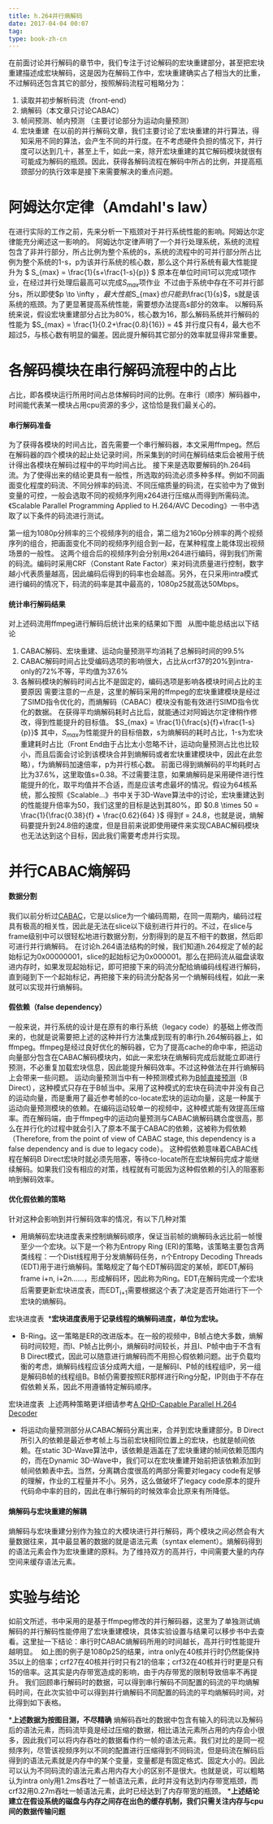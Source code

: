 ```yaml
---
title: h.264并行熵解码
date: 2017-04-04 00:07
tag: 
type: book-zh-cn
---
```



在前面讨论并行解码的章节中，我们专注于讨论解码的宏块重建部分，甚至把宏块重建描述成宏块解码，这是因为在解码工作中，宏块重建确实占了相当大的比重，不过解码还包含其它的部分，按照解码流程可粗略分为：

1. 读取并初步解析码流（front-end）
2. 熵解码（本文章只讨论CABAC）
3. 帧间预测、帧内预测 （主要讨论部分为运动向量预测）
4. 宏块重建
[<img alt="" src="img/2017-04-04-h.264并行熵解码/421096-20170404000619253-1672952351.png">](http://images2015.cnblogs.com/blog/421096/201704/421096-20170404000618472-894933734.png)
在以前的并行解码文章，我们主要讨论了宏块重建的并行算法，得知采用不同的算法，会产生不同的并行度。在不考虑硬件负担的情况下，并行度可以达到几十，甚至上千，如此一来，除开宏块重建的其它解码模块就很有可能成为解码的瓶颈。因此，获得各解码流程在解码中所占的比例，并提高瓶颈部分的执行效率是接下来需要解决的重点问题。


# 阿姆达尔定律（Amdahl's law）
在进行实际的工作之前，先来分析一下瓶颈对于并行系统性能的影响。阿姆达尔定律能充分阐述这一影响的。
阿姆达尔定律声明了一个并行处理系统，系统的流程包含了非并行部分，所占比例为整个系统的s，系统的流程中的可并行部分所占比例为整个系统的1-s，p为该并行系统的核心数，那么这个并行系统有最大性能提升为
$ S_{max} = \frac{1}{s+\frac{1-s}{p}} $
原本在单位时间1可以完成1项作业，在经过并行处理后最高可以完成$S_{max}$项作业
[<img alt="" src="img/2017-04-04-h.264并行熵解码/421096-20170409205457800-1774315981.png">](http://images2015.cnblogs.com/blog/421096/201704/421096-20170409205454066-601745954.png)
不过由于系统中存在不可并行部分s，所以即使$p \to \infty $，最大性能$S_{max}$也只能到$\frac{1}{s}$，s就是该系统的瓶颈。为了更显著提高系统性能，需要想办法提高s部分的效率。
以解码系统来说，假设宏块重建部分占比为80%，核心数为16，那么解码系统并行解码的性能为
$S_{max} = \frac{1}{0.2+\frac{0.8}{16}} = 4$
并行度只有4，最大也不超过5，与核心数有明显的偏差。因此提升解码其它部分的效率就显得非常重要。


# 各解码模块在串行解码流程中的占比
占比，即各模块运行所用时间占总体解码时间的比例。在串行（顺序）解码器中，时间能代表某一模块占用cpu资源的多少，这恰恰是我们最关心的。

#### 串行解码准备
为了获得各模块的时间占比，首先需要一个串行解码器，本文采用ffmpeg。然后在解码器的四个模块的起止处记录时间，所采集到的时间在解码结束后会被用于统计得出各模块在解码过程中的平均时间占比。
接下来是选取要解码的h.264码流。为了使得出来的结论更具有一般性，所选取的码流必须多种多样。例如不同画面变化程度的码流、不同分辨率的码流、不同压缩质量的码流，在实验中为了做到变量的可控，一般会选取不同的视频序列用x264进行压缩从而得到所需码流。《Scalable Parallel Programming Applied to H.264/AVC Decoding》一书中选取了以下条件的码流进行测试。

第一组为1080p分辨率的三个视频序列的组合，第二组为2160p分辨率的两个视频序列的组合，把画面变化不同的视频序列组合到一起，在某种程度上能体现出视频场景的一般性。
这两个组合后的视频序列会分别用x264进行编码，得到我们所需的码流。编码时采用CRF（Constant Rate Factor）来对码流质量进行控制，数字越小代表质量越高，因此编码后得到的码率也会越高。另外，在只采用intra模式进行编码的情况下，码流的码率是其中最高的，1080p25就高达50Mbps。


#### 统计串行解码结果
对上述码流用ffmpeg进行解码后统计出来的结果如下图
[<img alt="" src="img/2017-04-04-h.264并行熵解码/421096-20170404000622003-695577174.png">](http://images2015.cnblogs.com/blog/421096/201704/421096-20170404000621222-1255551573.png)
[<img alt="" src="img/2017-04-04-h.264并行熵解码/421096-20170404000623457-2069104718.png">](http://images2015.cnblogs.com/blog/421096/201704/421096-20170404000622613-1900256335.png)
从图中能总结出以下结论

1. CABAC解码、宏块重建、运动向量预测平均消耗了总解码时间的99.5%
2. CABAC解码时间占比受编码选项的影响很大，占比从crf37的20%到intra-only的72%不等，平均值为37.6%
3. 各解码模块的解码时间占比不是固定的，编码选项是影响各模块时间占比的主要原因
需要注意的一点是，这里的解码采用的ffmpeg的宏块重建模块是经过了SIMD指令优化的，而熵解码（CABAC）模块没有能有效进行SIMD指令优化的数据。
在获得平均熵解码耗时占比后，就能通过对阿姆达尔定律稍作修改，得到性能提升的目标值。
$S_{max} = \frac{1}{\frac{s}{f}+\frac{1-s}{p}}$
其中，$S_{max}$为性能提升的目标倍数，s为熵解码的耗时占比，1-s为宏块重建耗时占比（Front End由于占比太小忽略不计，运动向量预测占比也比较小，而且后面会讨论到该模块合并到熵解码或者宏块重建模块中，因此在此忽略），f为熵解码加速倍率，p为并行核心数。
前面已得到熵解码的平均耗时占比为37.6%，这里取值s=0.38。不过需要注意，如果熵解码是采用硬件进行性能提升的化，取平均值并不合适，而是应该考虑最坏的情况。假设为64核系统，那么按照《Scalable…》书中关于3D-Wave算法中的讨论，宏块重建达到的性能提升倍率为50，我们这里的目标是达到其80%，即
$0.8 \times 50 = \frac{1}{\frac{0.38}{f} + \frac{0.62}{64} }$
得到f = 24.8，也就是说，熵解码要提升到24.8倍的速度，但是目前来说即使用硬件来实现CABAC解码模块也无法达到这个目标，因此我们需要考虑并行实现。


# 并行CABAC熵解码

#### 数据分割
我们以前分析过[CABAC](http://www.cnblogs.com/TaigaCon/p/5304563.html)，它是以slice为一个编码周期，在同一周期内，编码过程具有极高的相关性，因此是无法在slice以下级别进行并行的。不过，在slice与frame级别中可以很轻松地进行数据分割，分割得到的是互不相干的数据，然后即可进行并行熵解码。
在讨论h.264语法结构的时候，我们知道h.264规定了帧的起始标记为0x00000001，slice的起始标记为0x000001。那么在把码流从磁盘读取进内存时，如果发现起始标记，即可把接下来的码流分配给熵编码线程进行解码，直到碰到下一个起始标记，再把接下来的码流分配各另一个熵解码线程，如此一来就可以实现并行熵解码。


#### 假依赖（false dependency）
一般来说，并行系统的设计是在原有的串行系统（legacy code）的基础上修改而来的，也就是说需要把上述的这种并行方法集成到现有的串行h.264解码器上，如ffmpeg。ffmpeg是经过良好优化的解码器，它为了提高cache的命中率，把运动向量部分包含在CABAC解码模块内，如此一来宏块在熵解码完成后就能立即进行预测，不必重复加载宏块信息，因此能提升解码效率。不过这种做法在并行熵解码上会带来一些问题。
运动向量预测当中有一种预测模式称为[B帧直接预测](http://www.cnblogs.com/TaigaCon/p/3677540.html)（B Direct），这种模式只存在于B帧当中。采用了这种模式的宏块在码流中并没有自己的运动向量，而是重用了最近参考帧的co-locate宏块的运动向量，这是一种属于运动向量预测模块的依赖。在编码运动较单一的视频中，这种模式能有效提高压缩率。而在解码端，由于ffmpeg中的运动向量预测与CABAC熵解码耦合度很高，那么在并行化的过程中就会引入了原本不属于CABAC的依赖，这被称为假依赖（Therefore, from the point of view of CABAC stage, this dependency is a false dependency and is due to legacy code）。
这种假依赖意味着CABAC线程在解码B Direct宏块时就必须先阻塞，等待co-locate所在宏块解码完成才能继续解码。如果我们没有相应的对策，线程就有可能因为这种假依赖的引入的阻塞影响到解码效率。
[<img alt="" src="img/2017-04-04-h.264并行熵解码/421096-20170404000625535-965999462.png">](http://images2015.cnblogs.com/blog/421096/201704/421096-20170404000624644-1970238336.png)

#### 优化假依赖的策略
针对这种会影响到并行解码效率的情况，有以下几种对策

* 用熵解码宏块进度表来控制熵解码顺序，保证当前帧的熵解码永远比前一帧慢至少一个宏块。以下是一个称为Entropy Ring (ER)的策略，该策略主要包含两类线程：一个Dist线程用于分发熵解码任务，n个Entropy Decoding Threads (EDT)用于进行熵解码。策略规定了每个EDT解码固定的某帧，即EDT<sub>i</sub>解码frame i+n, i+2n……，形成解码环，因此称为Ring。EDT<sub>i</sub>在解码完成一个宏块后需要更新宏块进度表，而EDT<sub>i+1</sub>需要根据这个表了决定是否开始进行下一个宏块的熵解码。

宏块进度表
[<img alt="" src="img/2017-04-04-h.264并行熵解码/421096-20170404000638488-2117243765.png">](http://images2015.cnblogs.com/blog/421096/201704/421096-20170404000625863-525543826.png)
***宏块进度表用于记录线程的熵解码进度，单位为宏块。**


* B-Ring。这一策略是ER的改进版本。在一般的视频中，B帧占绝大多数，熵解码时间较短，而I、P帧占比例小，熵解码时间较长，并且I、P帧中由于不含有B Direct模式，因此可以随意进行熵解码而不用担心假依赖问题。出于负载均衡的考虑，熵解码线程应该分成两大组，一是解码I、P帧的线程组IP，另一组是解码B帧的线程组B。B帧仍需要按照ER那样进行Ring分配，IP则由于不存在假依赖关系，因此不用遵循特定解码顺序。

宏块进度表
[<img alt="" src="img/2017-04-04-h.264并行熵解码/421096-20170404000639191-1949934217.png">](http://images2015.cnblogs.com/blog/421096/201704/421096-20170404000638816-1690133351.png)
上述两种策略更详细请参考[A QHD-Capable Parallel H.264 Decoder](https://pdfs.semanticscholar.org/6b43/d72c087c15c93d5c76262e05b66b857c258e.pdf)

* 将运动向量预测部分从CABAC解码分离出来，合并到宏块重建部分。B Direct所引入的依赖是最近参考帧上与当前宏块相同位置上的宏块，也就是帧间依赖。在static 3D-Wave算法中，该依赖是涵盖在了宏块重建的帧间依赖范围内的，而在Dynamic 3D-Wave中，我们可以在宏块重建开始前把该依赖添加到帧间依赖表中去。当然，分离耦合度很高的两部分需要对legacy code有足够的理解，作业的工程量并不小。另外，这么做破坏了legacy code原本的提升代码命中率的目的，因此在串行解码的时候效率会比原来有所降低。



#### 熵解码与宏块重建的解耦
熵解码与宏块重建分别作为独立的大模块进行并行解码，两个模块之间必然会有大量数据往来，其中最显著的数据的就是语法元素（syntax element）。熵解码得到的语法元素会作为宏块重建的原料。为了维持双方的高并行，中间需要大量的内存空间来缓存语法元素。


# 实验与结论
如前文所述，书中采用的是基于ffmpeg修改的并行解码器，这里为了单独测试熵解码的并行解码性能停用了宏块重建模块，具体实验设置与结果可以移步书中去查看。这里扯一下结论：串行时CABAC熵解码所用的时间越长，高并行时性能提升越明显。
[<img alt="" src="img/2017-04-04-h.264并行熵解码/421096-20170404000640363-1459293460.png">](http://images2015.cnblogs.com/blog/421096/201704/421096-20170404000640019-2144607515.png)
如上图的例子是1080p25的结果，intra only在40核并行时仍然能保持35以上的倍率；crf27在40核并行时只有21的倍率；crf32在40核并行时更是只有15的倍率。这其实是内存带宽造成的影响，由于内存带宽的限制导致倍率不再提升。
我们回顾串行解码时的数据，可以得到串行解码不同配置的码流的平均熵解码时间，在此次实验中可以得到并行熵解码不同配置的码流的平均熵解码时间，对比得到如下表格。

***上述数据为按图目测，不尽精确**
熵解码吞吐的数据中包含有输入的码流以及解码后的语法元素，而码流毕竟是经过压缩的数据，相比语法元素所占用的内存会小很多，因此我们可以将内存吞吐的数据看作约一帧的语法元素。我们对比的是同一视频序列，尽管该视频序列以不同的配置进行压缩得到不同码流，但是码流在解码后得到的语法元素就是内存中的某个变量，变量都是有固定格式、固定大小的。因此可以认为不同码流的语法元素占用内存大小的区别不是很大。也就是说，可以粗略认为intra only用1.2ms吞吐了一帧语法元素，此时并没有达到内存带宽瓶颈，而crf32用0.27m吞吐一帧语法元素，此时已经达到了内存带宽的瓶颈。
***上述结论建立在假设系统的磁盘与内存之间存在出色的缓存机制，我们只需关注内存与cpu间的数据传输问题**











